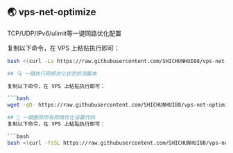 ## 🌏 vps-net-optimize
TCP/UDP/IPv6/ulimit等一键网路优化配置

复制以下命令，在 VPS 上粘贴执行即可：

```bash
bash <(curl -Ls https://raw.githubusercontent.com/SHICHUNHUI88/vps-net-optimize/main/net-optimize-full.sh)

## 🔍 一键执行网络优化状态检测脚本

复制以下命令，在 VPS 上粘贴执行即可：

```bash
wget -qO- https://raw.githubusercontent.com/SHICHUNHUI88/vps-net-optimize/main/net-optimize-check.sh | bash

## 🔴 一键删除所有网络优化设置代码
复制以下命令，在 VPS 上粘贴执行即可：

```bash
bash <(curl -fsSL https://raw.githubusercontent.com/SHICHUNHUI88/vps-net-optimize/main/net-optimize-reset.sh)



